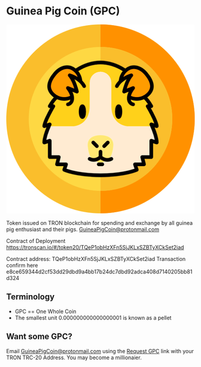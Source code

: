 # Guinea Pig Coin (GPC)
![Guinea Pig Coin](/GuineaPigCoinLogoColor.png "Guinea Pig Coin Logo")


Token issued on TRON blockchain for spending and exchange by all guinea pig enthusiast and their pigs.
GuineaPigCoin@protonmail.com

Contract of Deployment
https://tronscan.io/#/token20/TQeP1obHzXFn5SjJKLxSZBTyXCkSet2iad

Contract address:  TQeP1obHzXFn5SjJKLxSZBTyXCkSet2iad
Transaction confirm here e8ce659344d2cf53dd29dbd9a4bb17b24dc7dbd92adca408d7140205bb81d324

## Terminology
* GPC == One Whole Coin
* The smallest unit 0.000000000000000001 is known as a pellet

## Want some GPC?
Email GuineaPigCoin@protonmail.com using the [Request GPC](mailto:GuineaPigCoin@protonmail.com?subject=%5BGPC%5D%20Need%20Some%20Pellets&body=TRC-20%20Address%3A%0A%0AI%20need%20some%20of%20them%20pellets!%0A%0A(%CB%86(oo)%CB%86)) link with your TRON TRC-20 Address. You may become a millionaier.  
